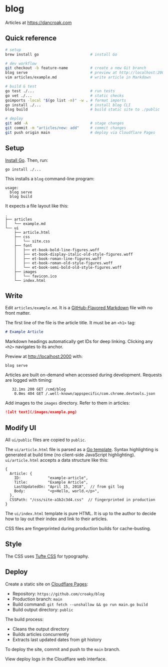 # blog

Articles at <https://dancroak.com>

## Quick reference

```bash
# setup
brew install go                       # install Go

# dev workflow
git checkout -b feature-name          # create a new Git branch
blog serve                            # preview at http://localhost:2000
vim articles/example.md               # write article in Markdown

# build & test
go test ./...                         # run tests
go vet ./...                          # static checks
goimports -local "$(go list -m)" -w . # format imports
go install ./...                      # install blog CLI
blog build                            # build static site to ./public

# deploy
git add -A                            # stage changes
git commit -m "articles/new: add"     # commit changes
git push origin main                  # deploy via Cloudflare Pages
```

## Setup

[Install Go](https://golang.org/doc/install). Then, run:

```
go install ./...
```

This installs a `blog` command-line program:

```
usage:
  blog serve
  blog build
```

It expects a file layout like this:

```
.
├── articles
│   └── example.md
└── ui
    ├── article.html
    ├── css
    │   └── site.css
    ├── font
    │   ├── et-book-bold-line-figures.woff
    │   ├── et-book-display-italic-old-style-figures.woff
    │   ├── et-book-roman-line-figures.woff
    │   ├── et-book-roman-old-style-figures.woff
    │   └── et-book-semi-bold-old-style-figures.woff
    ├── images
    │   └── favicon.ico
    └── index.html
```

## Write

Edit `articles/example.md`.
It is a [GitHub-Flavored Markdown](https://github.github.com/gfm/) file
with no front matter.

The first line of the file is the article title.
It must be an `<h1>` tag:

```md
# Example Article
```

Markdown headings automatically get IDs for deep linking.
Clicking any `<h2>` navigates to its anchor.

Preview at <http://localhost:2000> with:

```
blog serve
```

Articles are built on-demand when accessed during development.
Requests are logged with timing:

```
   32.1ms 200 GET /cmd/blog
    0.0ms 404 GET /.well-known/appspecific/com.chrome.devtools.json
```

Add images to the `images` directory.
Refer to them in articles:

```md
![alt text](/images/example.png)
```

## Modify UI

All `ui/public` files are copied to `public`.

The `ui/article.html` file is parsed as a [Go template](https://gowebexamples.com/templates/).
Syntax highlighting is generated at build time (no client-side JavaScript highlighting).
`ui/article.html` accepts a data structure like this:

```
{
  Article: {
    ID:            "example-article",
    Title:         "Example Article",
    LastUpdatedOn: "April 15, 2018",  // from git log
    Body:          "<p>Hello, world.</p>",
  },
  CSSPath: "/css/site-a1b2c3d4.css"  // fingerprinted in production
}
```

The `ui/index.html` template is pure HTML.
It is up to the author to decide how to lay out their index
and link to their articles.

CSS files are fingerprinted during production builds for cache-busting.

## Style

The CSS uses [Tufte CSS](https://edwardtufte.github.io/tufte-css/) for typography.

## Deploy

Create a static site on [Cloudflare Pages](https://developers.cloudflare.com/pages/framework-guides/deploy-anything/):

- Repository: `https://github.com/croaky/blog`
- Production branch: `main`
- Build command: `git fetch --unshallow && go run main.go build`
- Build output directory: `public`

The build process:

- Cleans the output directory
- Builds articles concurrently
- Extracts last updated dates from git history

To deploy the site, commit and push to the `main` branch.

View deploy logs in the Cloudflare web interface.
